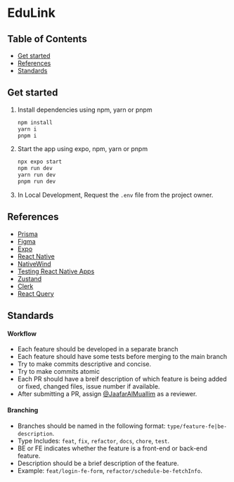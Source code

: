 # EduLink

## Table of Contents

- [Get started](#get-started)
- [References](#references)
- [Standards](#standards)

## Get started

1. Install dependencies using npm, yarn or pnpm

   ```bash
   npm install
   yarn i
   pnpm i
   ```

2. Start the app using expo, npm, yarn or pnpm

   ```bash
   npx expo start
   npm run dev
   yarn run dev
   pnpm run dev
   ```

3. In Local Development, Request the `.env` file from the project owner.

## References

- [Prisma](https://www.prisma.io/docs/)
- [Figma](https://www.figma.com/design/5k8xTl5jkWyIShEKXxdNOM/Senior-Project)
- [Expo](https://docs.expo.dev/)
- [React Native](https://reactnative.dev/docs/getting-started)
- [NativeWind](https://www.nativewind.dev/v4/overview/)
- [Testing React Native Apps](https://reactnative.dev/docs/testing-overview)
- [Zustand](https://zustand-demo.pmnd.rs/)
- [Clerk](https://clerk.com/docs/quickstarts/expo)
- [React Query](https://tanstack.com/query/latest/docs/framework/react/react-native)

## Standards

#### Workflow

- Each feature should be developed in a separate branch
- Each feature should have some tests before merging to the main branch
- Try to make commits descriptive and concise.
- Try to make commits atomic
- Each PR should have a breif description of which feature is being added or fixed, changed files, issue number if available.
- After submitting a PR, assign [@JaafarAlMuallim](https://www.github.com/JaafarAlMuallim) as a reviewer.

#### Branching

- Branches should be named in the following format: `type/feature-fe|be-description`.
- Type Includes: `feat`, `fix`, `refactor`, `docs`, `chore`, `test`.
- BE or FE indicates whether the feature is a front-end or back-end feature.
- Description should be a brief description of the feature.
- Example: `feat/login-fe-form`, `refactor/schedule-be-fetchInfo`.
